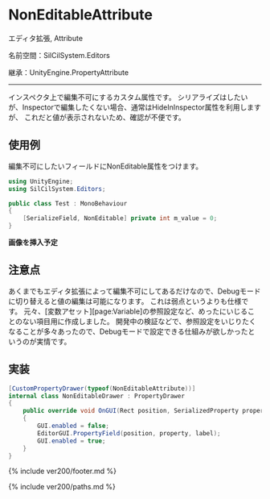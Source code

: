 # NonEditableAttribute

エディタ拡張, Attribute

名前空間：SilCilSystem.Editors

継承：UnityEngine.PropertyAttribute

---

インスペクタ上で編集不可にするカスタム属性です。
シリアライズはしたいが、Inspectorで編集したくない場合、通常はHideInInspector属性を利用しますが、
これだと値が表示されないため、確認が不便です。

## 使用例

編集不可にしたいフィールドにNonEditable属性をつけます。

```cs
using UnityEngine;
using SilCilSystem.Editors;

public class Test : MonoBehaviour
{
    [SerializeField, NonEditable] private int m_value = 0;
}
```

**画像を挿入予定**

## 注意点

あくまでもエディタ拡張によって編集不可にしてあるだけなので、Debugモードに切り替えると値の編集は可能になります。
これは弱点というよりも仕様です。
元々、[変数アセット][page:Variable]の参照設定など、めったにいじることのない項目用に作成しました。
開発中の検証などで、参照設定をいじりたくなることが多々あったので、Debugモードで設定できる仕組みが欲しかったというのが実情です。

## 実装

```cs
[CustomPropertyDrawer(typeof(NonEditableAttribute))]
internal class NonEditableDrawer : PropertyDrawer
{
    public override void OnGUI(Rect position, SerializedProperty property, GUIContent label)
    {
        GUI.enabled = false;
        EditorGUI.PropertyField(position, property, label);
        GUI.enabled = true;
    }
}
```

<!--- footer --->

{% include ver200/footer.md %}

<!--- 参照 --->

{% include ver200/paths.md %}
